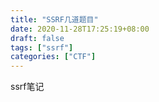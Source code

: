 ```yaml
---
title: "SSRF几道题目"
date: 2020-11-28T17:25:19+08:00
draft: false
tags: ["ssrf"]
categories: ["CTF"]
---
```


ssrf笔记

